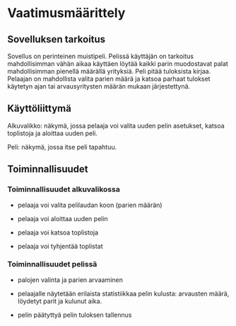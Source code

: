 # Vaatimusmäärittely

## Sovelluksen tarkoitus

Sovellus on perinteinen muistipeli. Pelissä käyttäjän on tarkoitus mahdollisimman vähän aikaa käyttäen löytää kaikki parin muodostavat palat mahdollisimman pienellä määrällä yrityksiä. Peli pitää tuloksista kirjaa. Pelaajan on mahdollista valita parien määrä ja katsoa parhaat tulokset käytetyn ajan tai arvausyritysten määrän mukaan järjestettynä. 

## Käyttöliittymä

Alkuvalikko: näkymä, jossa pelaaja voi valita uuden pelin asetukset, katsoa toplistoja ja aloittaa uuden peli.

Peli: näkymä, jossa itse peli tapahtuu.

## Toiminnallisuudet

### Toiminnallisuudet alkuvalikossa

- pelaaja voi valita pelilaudan koon (parien määrän)

- pelaaja voi aloittaa uuden pelin

- pelaaja voi katsoa toplistoja

- pelaaja voi tyhjentää toplistat

### Toiminnallisuudet pelissä

- palojen valinta ja parien arvaaminen

- pelaajalle näytetään erilaista statistiikkaa pelin kulusta: arvausten määrä, löydetyt parit ja kulunut aika.
 
- pelin päätyttyä pelin tuloksen tallennus

